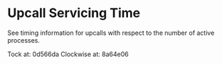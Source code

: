 Upcall Servicing Time
=====
See timing information for upcalls with respect to the number of active processes.

Tock at: 0d566da
Clockwise at: 8a64e06
